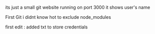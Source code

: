its just a small git website running on port 3000 it shows user's name


First Git i didnt know hot to exclude node_modules 

first edit : added txt to store credentials
